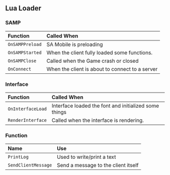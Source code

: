 
## Lua Loader

### SAMP


| Function | Called When                |
| :-------- | :------- |
| `OnSAMPPreload` | SA Mobile is preloading |
| `OnSAMPStarted` | When the client fully loaded some functions. |
| `OnSAMPClose` | Called when the Game crash or closed |
| `OnConnect` | When the client is about to connect to a server |

### Interface
| Function | Called When                |
| :-------- | :------- |
| `OnInterfaceLoad` | Interface loaded the font and initialized some things |
| `RenderInterface` | Called when the interface is rendering. |

### Function
| Name | Use             |
| :-------- | :------- |
| `PrintLog` | Used to write/print a text |
| `SendClientMessage` | Send a message to the client itself |

